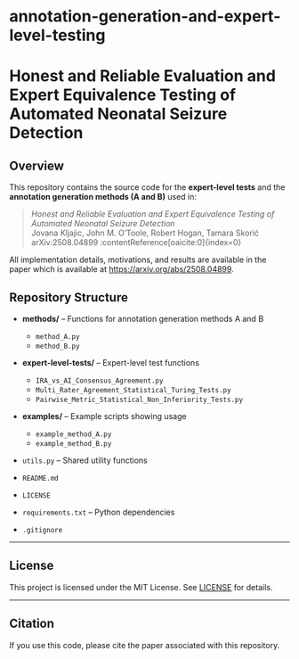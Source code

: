 # annotation-generation-and-expert-level-testing
# Honest and Reliable Evaluation and Expert Equivalence Testing of Automated Neonatal Seizure Detection
## Overview
This repository contains the source code for the **expert-level tests** and the **annotation generation methods (A and B)** used in:

> *Honest and Reliable Evaluation and Expert Equivalence Testing of Automated Neonatal Seizure Detection*  
> Jovana Kljajic, John M. O’Toole, Robert Hogan, Tamara Skorić  
> arXiv:2508.04899 :contentReference[oaicite:0]{index=0}

All implementation details, motivations, and results are available in the paper which is available at https://arxiv.org/abs/2508.04899.


## Repository Structure

- **methods/** – Functions for annotation generation methods A and B
  - `method_A.py`
  - `method_B.py`

- **expert-level-tests/** – Expert-level test functions
  - `IRA_vs_AI_Consensus_Agreement.py`
  - `Multi_Rater_Agreement_Statistical_Turing_Tests.py`
  - `Pairwise_Metric_Statistical_Non_Inferiority_Tests.py`

- **examples/** – Example scripts showing usage
  - `example_method_A.py`
  - `example_method_B.py`

- `utils.py` – Shared utility functions  
- `README.md` 
- `LICENSE` 
- `requirements.txt` – Python dependencies  
- `.gitignore` 
---

## License

This project is licensed under the MIT License. See [LICENSE](LICENSE) for details.

---

## Citation

If you use this code, please cite the paper associated with this repository.

